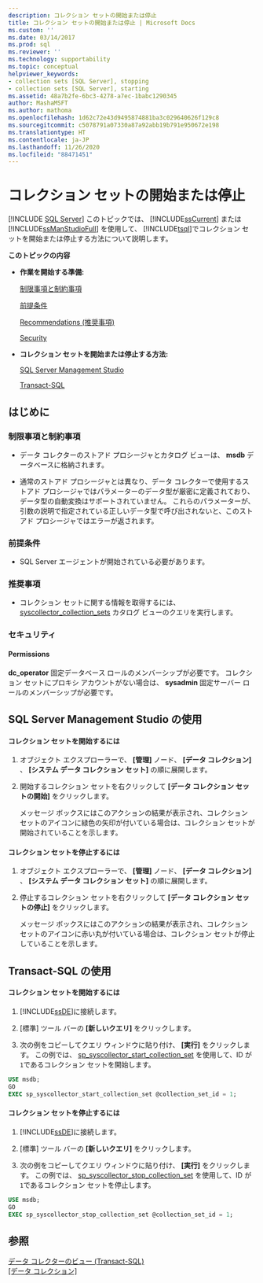```yaml
---
description: コレクション セットの開始または停止
title: コレクション セットの開始または停止 | Microsoft Docs
ms.custom: ''
ms.date: 03/14/2017
ms.prod: sql
ms.reviewer: ''
ms.technology: supportability
ms.topic: conceptual
helpviewer_keywords:
- collection sets [SQL Server], stopping
- collection sets [SQL Server], starting
ms.assetid: 48a7b2fe-6bc3-4278-a7ec-1babc1290345
author: MashaMSFT
ms.author: mathoma
ms.openlocfilehash: 1d62c72e43d9495874881ba3c029640626f129c8
ms.sourcegitcommit: c5078791a07330a87a92abb19b791e950672e198
ms.translationtype: HT
ms.contentlocale: ja-JP
ms.lasthandoff: 11/26/2020
ms.locfileid: "88471451"
---
```

# <a name="start-or-stop-a-collection-set"></a>コレクション セットの開始または停止
 [!INCLUDE [SQL Server](../../includes/applies-to-version/sqlserver.md)]
  このトピックでは、 [!INCLUDE[ssCurrent](../../includes/sscurrent-md.md)] または [!INCLUDE[ssManStudioFull](../../includes/ssmanstudiofull-md.md)] を使用して、 [!INCLUDE[tsql](../../includes/tsql-md.md)]でコレクション セットを開始または停止する方法について説明します。  
  
 **このトピックの内容**  
  
-   **作業を開始する準備:**  
  
     [制限事項と制約事項](#Restrictions)  
  
     [前提条件](#Prerequisites)  
  
     [Recommendations (推奨事項)](#Recommendations)  
  
     [Security](#Security)  
  
-   **コレクション セットを開始または停止する方法:**  
  
     [SQL Server Management Studio](#SSMSProcedure)  
  
     [Transact-SQL](#TsqlProcedure)  
  
##  <a name="before-you-begin"></a><a name="BeforeYouBegin"></a> はじめに  
  
###  <a name="limitations-and-restrictions"></a><a name="Restrictions"></a> 制限事項と制約事項  
  
-   データ コレクターのストアド プロシージャとカタログ ビューは、 **msdb** データベースに格納されます。  
  
-   通常のストアド プロシージャとは異なり、データ コレクターで使用するストアド プロシージャではパラメーターのデータ型が厳密に定義されており、データ型の自動変換はサポートされていません。 これらのパラメーターが、引数の説明で指定されている正しいデータ型で呼び出されないと、このストアド プロシージャではエラーが返されます。  
  
###  <a name="prerequisites"></a><a name="Prerequisites"></a> 前提条件  
  
-   SQL Server エージェントが開始されている必要があります。  
  
###  <a name="recommendations"></a><a name="Recommendations"></a> 推奨事項  
  
-   コレクション セットに関する情報を取得するには、 [syscollector_collection_sets](../../relational-databases/system-catalog-views/syscollector-collection-sets-transact-sql.md) カタログ ビューのクエリを実行します。  
  
###  <a name="security"></a><a name="Security"></a> セキュリティ  
  
####  <a name="permissions"></a><a name="Permissions"></a> Permissions  
 **dc_operator** 固定データベース ロールのメンバーシップが必要です。 コレクション セットにプロキシ アカウントがない場合は、 **sysadmin** 固定サーバー ロールのメンバーシップが必要です。  
  
##  <a name="using-sql-server-management-studio"></a><a name="SSMSProcedure"></a> SQL Server Management Studio の使用  
  
#### <a name="to-start-a-collection-set"></a>コレクション セットを開始するには  
  
1.  オブジェクト エクスプローラーで、 **[管理]** ノード、 **[データ コレクション]** 、 **[システム データ コレクション セット]** の順に展開します。  
  
2.  開始するコレクション セットを右クリックして **[データ コレクション セットの開始]** をクリックします。  

     メッセージ ボックスにはこのアクションの結果が表示され、コレクション セットのアイコンに緑色の矢印が付いている場合は、コレクション セットが開始されていることを示します。  
  
#### <a name="to-stop-a-collection-set"></a>コレクション セットを停止するには  
  
1.  オブジェクト エクスプローラーで、 **[管理]** ノード、 **[データ コレクション]** 、 **[システム データ コレクション セット]** の順に展開します。  
  
2.  停止するコレクション セットを右クリックして **[データ コレクション セットの停止]** をクリックします。  
  
     メッセージ ボックスにはこのアクションの結果が表示され、コレクション セットのアイコンに赤い丸が付いている場合は、コレクション セットが停止していることを示します。  
  
##  <a name="using-transact-sql"></a><a name="TsqlProcedure"></a> Transact-SQL の使用  
  
#### <a name="to-start-a-collection-set"></a>コレクション セットを開始するには  
  
1.  [!INCLUDE[ssDE](../../includes/ssde-md.md)]に接続します。  
  
2.  [標準] ツール バーの **[新しいクエリ]** をクリックします。  
  
3.  次の例をコピーしてクエリ ウィンドウに貼り付け、 **[実行]** をクリックします。 この例では、 [sp_syscollector_start_collection_set](../../relational-databases/system-stored-procedures/sp-syscollector-start-collection-set-transact-sql.md) を使用して、ID が `1`であるコレクション セットを開始します。  
  
```sql  
USE msdb;  
GO  
EXEC sp_syscollector_start_collection_set @collection_set_id = 1;  
```  
  
#### <a name="to-stop-a-collection-set"></a>コレクション セットを停止するには  
  
1.  [!INCLUDE[ssDE](../../includes/ssde-md.md)]に接続します。  
  
2.  [標準] ツール バーの **[新しいクエリ]** をクリックします。  
  
3.  次の例をコピーしてクエリ ウィンドウに貼り付け、 **[実行]** をクリックします。 この例では、 [sp_syscollector_stop_collection_set](../../relational-databases/system-stored-procedures/sp-syscollector-stop-collection-set-transact-sql.md) を使用して、ID が `1`であるコレクション セットを停止します。  
  
```sql  
USE msdb;  
GO  
EXEC sp_syscollector_stop_collection_set @collection_set_id = 1;  
```  
  
## <a name="see-also"></a>参照  
 [データ コレクターのビュー &#40;Transact-SQL&#41;](../../relational-databases/system-catalog-views/data-collector-views-transact-sql.md)   
 [[データ コレクション]](../../relational-databases/data-collection/data-collection.md)  
  
  
